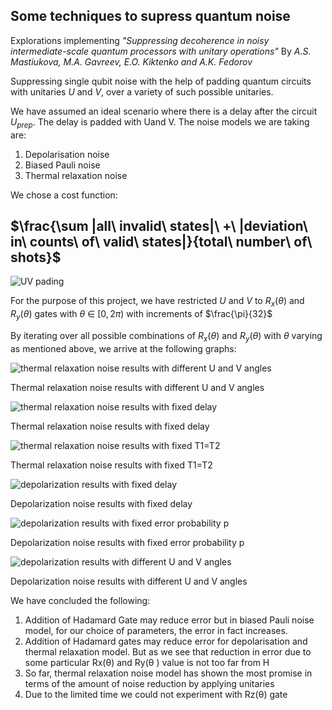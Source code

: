 ## Some techniques to supress quantum noise

Explorations implementing _"Suppressing decoherence in noisy intermediate-scale quantum processors with unitary operations"_ By _A.S. Mastiukova, M.A. Gavreev, E.O. Kiktenko and A.K. Fedorov_

Suppressing single qubit noise with the help of padding quantum circuits with unitaries $U$ and $V$, over a variety of such possible unitaries.

We have assumed an ideal scenario where there is a delay after the circuit $U_{prep}$. The delay is padded with Uand V. The noise models we are taking are:

1. Depolarisation noise
2. Biased Pauli noise
3. Thermal relaxation noise

We chose a cost function:

## $\frac{\sum |all\ invalid\ states|\ +\ |deviation\ in\ counts\ of\ valid\ states|}{total\ number\ of\ shots}$

![UV pading](./icons/img1.png)

For the purpose of this project, we have restricted $U$ and $V$ to $R_x(\theta)$ and $R_y(\theta)$ gates with $\theta$ $\in$ $[0,2\pi)$ with increments of $\frac{\pi}{32}$

By iterating over all possible combinations of $R_x(\theta)$ and $R_y(\theta)$ with $\theta$ varying as mentioned above, we arrive at the following graphs:

![thermal relaxation noise results with different U and V angles](./icons/img2.png)

Thermal relaxation noise results with different U and V angles

![thermal relaxation noise results with fixed delay](./icons/img3.png)

Thermal relaxation noise results with fixed delay

![thermal relaxation noise results with fixed T1=T2](./icons/img4.png)

Thermal relaxation noise results with fixed T1=T2

![depolarization results with fixed delay](./icons/img5.png)

Depolarization noise results with fixed delay

![depolarization results with fixed error probability p](./icons/img6.png)

Depolarization noise results with fixed error probability p

![depolarization results with different U and V angles](./icons/img7.png)

Depolarization noise results with different U and V angles

We have concluded the following:

1. Addition of Hadamard Gate may reduce error but in biased Pauli noise model, for our choice of parameters, the error in fact increases.
2. Addition of Hadamard gates may reduce error for depolarisation and thermal relaxation model. But as we see that reduction in error due to some particular Rx(θ) and Ry(θ ) value is not too far from H
3. So far, thermal relaxation noise model has shown the most promise in terms of the amount of noise reduction by applying unitaries
4. Due to the limited time we could not experiment with Rz(θ) gate
